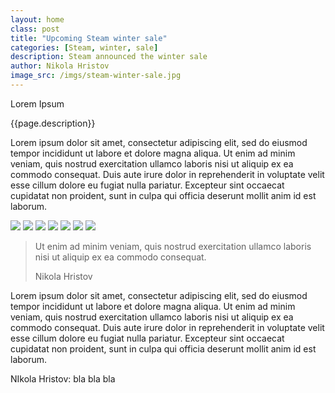```yaml
---
layout: home
class: post
title: "Upcoming Steam winter sale"
categories: [Steam, winter, sale]
description: Steam announced the winter sale
author: Nikola Hristov
image_src: /imgs/steam-winter-sale.jpg
---
```


<div class="post-header">
    <p class="post-title">Lorem Ipsum</p>
    <p class="post-description">{{page.description}}</p>
</div>

<div class="post-main">
 <p>Lorem ipsum dolor sit amet, consectetur adipiscing elit, sed do eiusmod tempor incididunt ut labore et dolore magna aliqua. Ut enim ad minim veniam, quis nostrud exercitation ullamco laboris nisi ut aliquip ex ea commodo consequat. Duis aute irure dolor in reprehenderit in voluptate velit esse cillum dolore eu fugiat nulla pariatur. Excepteur sint occaecat cupidatat non proident, sunt in culpa qui officia deserunt mollit anim id est laborum.</p>
    <div class="post-galery">
        <img src="{{site.baseurl}}/imgs/sws-hollow-knight.jpg">
        <img src="{{site.baseurl}}/imgs/sws-binary-domain.jpg">
        <img src="{{site.baseurl}}/imgs/sws-hollow-knight.jpg">
        <img src="{{site.baseurl}}/imgs/sws-hollow-knight.jpg">
        <img src="{{site.baseurl}}/imgs/sws-ziggurat.jpg">
        <img src="{{site.baseurl}}/imgs/sws-hollow-knight.jpg">
        <img src="{{site.baseurl}}/imgs/sws-terraria.png">
    </div>
<blockquote class="post-quote">
<p class="post-quote-quote">
    Ut enim ad minim veniam, quis nostrud exercitation ullamco laboris nisi ut aliquip ex ea commodo consequat.
</p>
<p class="post-quote-author">
Nikola Hristov
</p>
</blockquote>
 <p>Lorem ipsum dolor sit amet, consectetur adipiscing elit, sed do eiusmod tempor incididunt ut labore et dolore magna aliqua. Ut enim ad minim veniam, quis nostrud exercitation ullamco laboris nisi ut aliquip ex ea commodo consequat. Duis aute irure dolor in reprehenderit in voluptate velit esse cillum dolore eu fugiat nulla pariatur. Excepteur sint occaecat cupidatat non proident, sunt in culpa qui officia deserunt mollit anim id est laborum.</p>
</div>

<div class="about_author">
    <p>NIkola Hristov: bla bla bla</p>
</div>